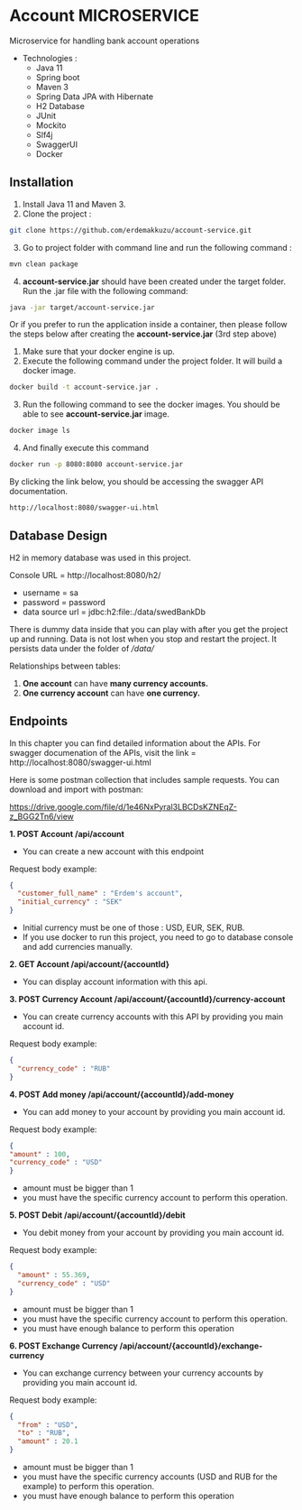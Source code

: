 # Account MICROSERVICE

Microservice for handling bank account operations

* Technologies :
    * Java 11
    * Spring boot
    * Maven 3
    * Spring Data JPA with Hibernate
    * H2 Database
    * JUnit
    * Mockito
    * Slf4j
    * SwaggerUI
    * Docker

## Installation

1. Install Java 11 and Maven 3.
2. Clone the project :
  ```bash
git clone https://github.com/erdemakkuzu/account-service.git
``` 
3. Go to project folder with command line and run the following command :
```bash
mvn clean package
```
4. **account-service.jar** should have been created under  the target folder. Run the .jar file with the following command:
```bash
java -jar target/account-service.jar
```
Or if you prefer to run the application inside a container, then please  follow the steps below after creating the **account-service.jar** (3rd step above)

1. Make sure that your docker engine is up.
2. Execute the following command under the project folder. It will build a docker image.
```bash
docker build -t account-service.jar .
```
3. Run the following command to see the docker images. You should be able to see **account-service.jar** image.
```bash
docker image ls
```
4. And finally execute this command
```bash
docker run -p 8080:8080 account-service.jar 
```

By clicking the link below, you should be accessing the swagger API documentation.
```bash
http://localhost:8080/swagger-ui.html
```

## Database Design

H2 in memory database was used in this project.

Console URL = http://localhost:8080/h2/
* username = sa
* password = password
* data source url = jdbc:h2:file:./data/swedBankDb

There is dummy data inside that you can play with after you get the project up and running.
Data is not lost when you stop and restart the project. It persists data under the folder of
*/data/*

Relationships between tables:
1. **One account** can have **many currency accounts.**
2. **One currency account** can have **one currency.**

## Endpoints
In this chapter you can find detailed information about the APIs.
For swagger documenation of the APIs, visit the link = http://localhost:8080/swagger-ui.html

Here is some postman collection that includes sample requests. You can download and import with postman:

https://drive.google.com/file/d/1e46NxPyral3LBCDsKZNEqZ-z_BGG2Tn6/view


**1. POST Account /api/account**
* You can create a new account with this endpoint

Request body example:
```json
{
  "customer_full_name" : "Erdem's account",
  "initial_currency" : "SEK"
}
```
* Initial currency must be one of those : USD, EUR, SEK, RUB. 
* If you use docker to run this project, you need to go to database console and add currencies manually.

**2. GET Account /api/account/{accountId}**
* You can display account information with this api.

**3. POST Currency Account /api/account/{accountId}/currency-account**
* You can create currency accounts with this API by providing you main account id.

Request body example:
```json
{
  "currency_code" : "RUB"
}
```

**4. POST Add money /api/account/{accountId}/add-money**
* You can add money to your account by providing you main account id.

Request body example:
```json
{
"amount" : 100,
"currency_code" : "USD"
}
```

* amount must be bigger than 1 
* you must have the specific currency account to perform this operation.

**5. POST Debit /api/account/{accountId}/debit**
* You debit money from your account by providing you main account id.

Request body example:
```json
{
  "amount" : 55.369,
  "currency_code" : "USD"
}
```

* amount must be bigger than 1
* you must have the specific currency account to perform this operation.
* you must have enough balance to perform this operation

**6. POST Exchange Currency /api/account/{accountId}/exchange-currency**
* You can exchange currency between your currency accounts by providing you main account id.

Request body example:
```json
{
  "from" : "USD",
  "to" : "RUB",
  "amount" : 20.1
}
```

* amount must be bigger than 1
* you must have the specific currency accounts (USD and RUB for the example) to perform this operation.
* you must have enough balance to perform this operation





